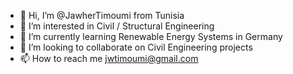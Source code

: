 - 👋 Hi, I’m @JawherTimoumi from Tunisia
- 👀 I’m interested in Civil / Structural Engineering
- 🌱 I’m currently learning Renewable Energy Systems in Germany
- 💞️ I’m looking to collaborate on Civil Engineering projects
- 📫 How to reach me jwtimoumi@gmail.com

<!---
JawherTimoumi/JawherTimoumi is a ✨ special ✨ repository because its `README.md` (this file) appears on your GitHub profile.
You can click the Preview link to take a look at your changes.
--->
